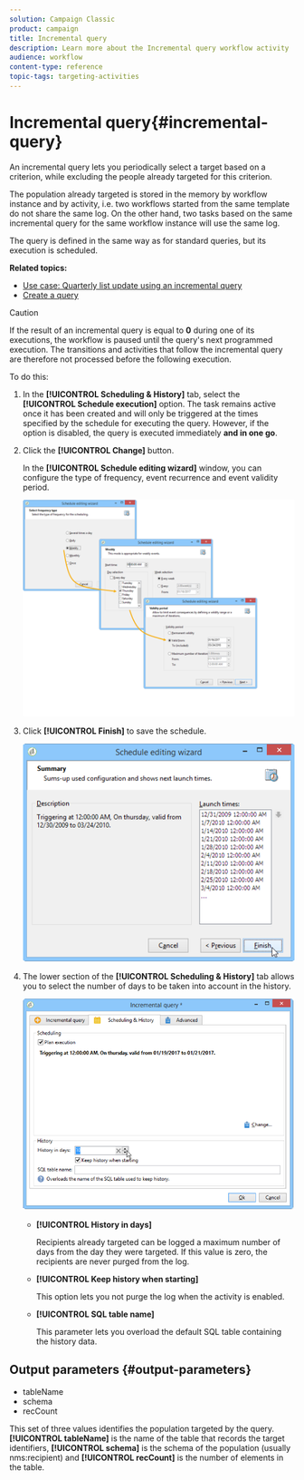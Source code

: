 ```yaml
---
solution: Campaign Classic
product: campaign
title: Incremental query
description: Learn more about the Incremental query workflow activity
audience: workflow
content-type: reference
topic-tags: targeting-activities
---
```


# Incremental query{#incremental-query}

An incremental query lets you periodically select a target based on a criterion, while excluding the people already targeted for this criterion.

The population already targeted is stored in the memory by workflow instance and by activity, i.e. two workflows started from the same template do not share the same log. On the other hand, two tasks based on the same incremental query for the same workflow instance will use the same log.

The query is defined in the same way as for standard queries, but its execution is scheduled.

**Related topics:**

* [Use case: Quarterly list update using an incremental query](../../workflow/using/quarterly-list-update.md)
* [Create a query](../../workflow/using/query.md#creating-a-query)

>[!CAUTION]
>
>If the result of an incremental query is equal to **0** during one of its executions, the workflow is paused until the query's next programmed execution. The transitions and activities that follow the incremental query are therefore not processed before the following execution.

To do this:

1. In the **[!UICONTROL Scheduling & History]** tab, select the **[!UICONTROL Schedule execution]** option. The task remains active once it has been created and will only be triggered at the times specified by the schedule for executing the query. However, if the option is disabled, the query is executed immediately **and in one go**.
1. Click the **[!UICONTROL Change]** button.

   In the **[!UICONTROL Schedule editing wizard]** window, you can configure the type of frequency, event recurrence and event validity period.

   ![](assets/s_user_segmentation_wizard_11.png)

1. Click **[!UICONTROL Finish]** to save the schedule.

   ![](assets/s_user_segmentation_wizard_valid.png)

1. The lower section of the **[!UICONTROL Scheduling & History]** tab allows you to select the number of days to be taken into account in the history.

   ![](assets/edit_request_inc.png)

    * **[!UICONTROL History in days]**

      Recipients already targeted can be logged a maximum number of days from the day they were targeted. If this value is zero, the recipients are never purged from the log.
    
    * **[!UICONTROL Keep history when starting]**

      This option lets you not purge the log when the activity is enabled.
    
    * **[!UICONTROL SQL table name]**

      This parameter lets you overload the default SQL table containing the history data.

## Output parameters {#output-parameters}

* tableName
* schema
* recCount

This set of three values identifies the population targeted by the query. **[!UICONTROL tableName]** is the name of the table that records the target identifiers, **[!UICONTROL schema]** is the schema of the population (usually nms:recipient) and **[!UICONTROL recCount]** is the number of elements in the table.
